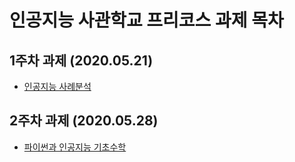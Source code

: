 # 인공지능 사관학교 프리코스 과제 목차

## 1주차 과제 (2020.05.21)
* [인공지능 사례분석](https://github.com/01yoon240/chulwoo/blob/master/Untitled0.ipynb)
## 2주차 과제 (2020.05.28)
* [파이썬과 인공지능 기초수학]()
